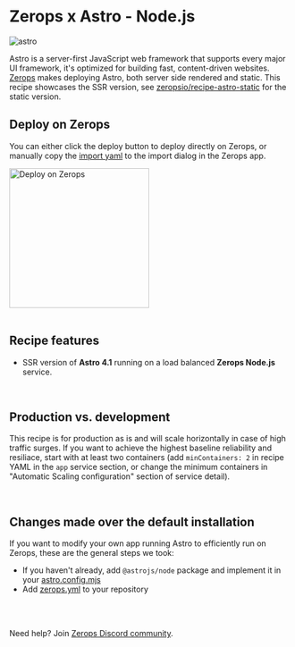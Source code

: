 # Zerops x Astro - Node.js

![astro](https://github.com/zeropsio/recipe-shared-assets/blob/main/covers/cover-astro.png)

Astro is a server-first JavaScript web framework that supports every major UI framework, it's optimized for building fast, content-driven websites. [Zerops](https://zerops.io) makes deploying Astro, both server side rendered and static. This recipe showcases the SSR version, see [zeropsio/recipe-astro-static](https://github.com/zeropsio/recipe-astro-static) for the static version.


## Deploy on Zerops

You can either click the deploy button to deploy directly on Zerops, or manually copy the [import yaml](https://github.com/zeropsio/recipe-astro-nodejs/blob/main/zerops-project-import.yml) to the import dialog in the Zerops app.

<a href="https://app.zerops.io/recipe/astro">
    <img width="250" alt="Deploy on Zerops" src="https://github.com/zeropsio/recipe-shared-assets/blob/main/deploy-button/deploy-button.png">
</a>

<br/>
<br/>

## Recipe features
- SSR version of **Astro 4.1** running on a load balanced **Zerops Node.js** service.

<br/>

## Production vs. development
This recipe is for production as is and will scale horizontally in case of high traffic surges. If you want to achieve the highest baseline reliability and resiliace, start with at least two containers (add `minContainers: 2` in recipe YAML in the `app` service section, or change the minimum containers in "Automatic Scaling
configuration" section of service detail).

<br/>

## Changes made over the default installation
If you want to modify your own app running Astro to efficiently run on Zerops, these are the general steps we took:

- If you haven't already, add `@astrojs/node` package and implement it in your [astro.config.mjs](https://github.com/zeropsio/recipe-astro-nodejs/blob/main/astro.config.mjs#L15-L17)
- Add [zerops.yml](https://github.com/zeropsio/recipe-astro-nodejs/blob/main/zerops.yml) to your repository

<br/>
<br/>

Need help? Join [Zerops Discord community](https://discord.com/invite/WDvCZ54).
